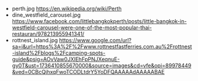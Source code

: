 - perth.jpg https://en.wikipedia.org/wiki/Perth
- dine_westfield_carousel.jpg https://www.facebook.com/littlebangkokperth/posts/little-bangkok-in-westfield-carousel-were-one-of-the-most-popular-thai-restauran/978213955941341/
- rottnest_island.jpg https://www.google.com/url?sa=i&url=https%3A%2F%2Fwww.rottnestfastferries.com.au%2Frottnest-island%2Fblogs%2Fcamping-spots-guide&psig=AOvVaw0JXIEhFpPNJXeqnuE-gy0T&ust=1736410855670000&source=images&cd=vfe&opi=89978449&ved=0CBcQjhxqFwoTCODLtdrY5YoDFQAAAAAdAAAAABAE